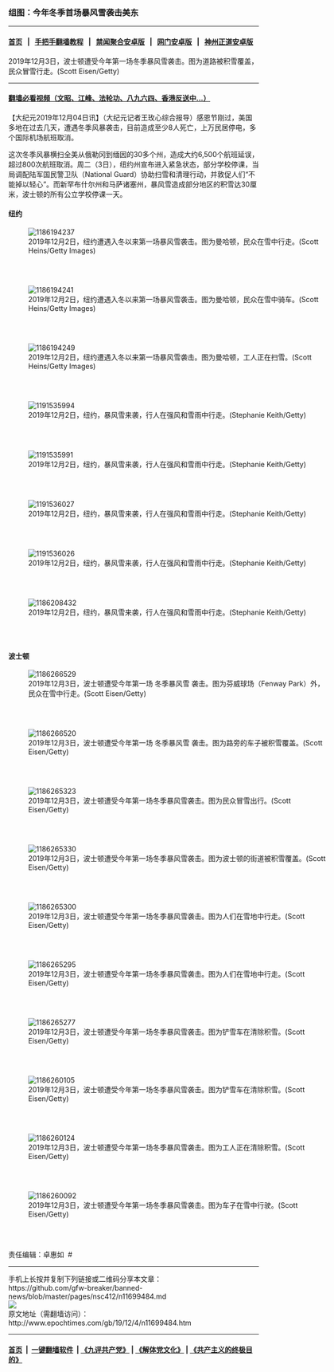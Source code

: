 ### 组图：今年冬季首场暴风雪袭击美东
------------------------

#### [首页](https://github.com/gfw-breaker/banned-news/blob/master/README.md) &nbsp;&nbsp;|&nbsp;&nbsp; [手把手翻墙教程](https://github.com/gfw-breaker/guides/wiki) &nbsp;&nbsp;|&nbsp;&nbsp; [禁闻聚合安卓版](https://github.com/gfw-breaker/bn-android) &nbsp;&nbsp;|&nbsp;&nbsp; [网门安卓版](https://github.com/oGate2/oGate) &nbsp;&nbsp;|&nbsp;&nbsp; [神州正道安卓版](https://github.com/SzzdOgate/update) 



<div><img alt="" class="aligncenter wp-post-image" src="http://i.epochtimes.com/assets/uploads/2019/12/191204035752100757-600x400.jpg"/>
<div class="red16 caption">
 2019年12月3日，波士顿遭受今年第一场冬季暴风雪袭击。图为道路被积雪覆盖，民众冒雪行走。(Scott Eisen/Getty)
</div>
</div><hr/>

#### [翻墙必看视频（文昭、江峰、法轮功、八九六四、香港反送中...）](https://github.com/gfw-breaker/banned-news/blob/master/pages/links.md)

<div><p>
 【大纪元2019年12月04日讯】（大纪元记者王玫心综合报导）感恩节刚过，美国多地在过去几天，遭遇冬季风暴袭击，目前造成至少8人死亡，上万民居停电，多个国际机场航班取消。
</p>
<p>
 这次冬季风暴横扫全美从俄勒冈到缅因的30多个州，造成大约6,500个航班延误，超过800次航班取消。周二（3日），纽约州宣布进入紧急状态，部分学校停课，当局调配陆军国民警卫队（National Guard）协助扫雪和清理行动，并敦促人们“不能掉以轻心”。而新罕布什尔州和马萨诸塞州，暴风雪造成部分地区的积雪达30厘米，波士顿的所有公立学校停课一天。
</p>
<p>
 <center>
 </center>
</p>
<h4>
 <strong>
  纽约
 </strong>
</h4>
<figure class="wp-caption aligncenter" id="attachment_11700647" style="width: 600px">
 <ok href="http://i.epochtimes.com/assets/uploads/2019/12/1912041004231528.jpg">
  <img alt="1186194237" class="size-large wp-image-11700647" src="http://i.epochtimes.com/assets/uploads/2019/12/1912041004231528-600x400.jpg" title="1186194237"/>
 </ok>
 <br/><figcaption class="wp-caption-text">
  2019年12月2日，纽约遭遇入冬以来第一场暴风雪袭击。图为曼哈顿，民众在雪中行走。(Scott Heins/Getty Images)
 </figcaption><br/>
</figure><br/>
<figure class="wp-caption aligncenter" id="attachment_11700648" style="width: 600px">
 <ok href="http://i.epochtimes.com/assets/uploads/2019/12/1912041006121528.jpg">
  <img alt="1186194241" class="size-large wp-image-11700648" src="http://i.epochtimes.com/assets/uploads/2019/12/1912041006121528-600x400.jpg" title="1186194241"/>
 </ok>
 <br/><figcaption class="wp-caption-text">
  2019年12月2日，纽约遭遇入冬以来第一场暴风雪袭击。图为曼哈顿，民众在雪中骑车。(Scott Heins/Getty Images)
 </figcaption><br/>
</figure><br/>
<figure class="wp-caption aligncenter" id="attachment_11700643" style="width: 600px">
 <ok href="http://i.epochtimes.com/assets/uploads/2019/12/1912041006471528.jpg">
  <img alt="1186194249" class="size-large wp-image-11700643" src="http://i.epochtimes.com/assets/uploads/2019/12/1912041006471528-600x400.jpg" title="1186194249"/>
 </ok>
 <br/><figcaption class="wp-caption-text">
  2019年12月2日，纽约遭遇入冬以来第一场暴风雪袭击。图为曼哈顿，工人正在扫雪。(Scott Heins/Getty Images)
 </figcaption><br/>
</figure><br/>
<figure class="wp-caption aligncenter" id="attachment_11700335" style="width: 600px">
 <ok href="http://i.epochtimes.com/assets/uploads/2019/12/191204040545100757.jpg">
  <img alt="1191535994" class="size-large wp-image-11700335" src="http://i.epochtimes.com/assets/uploads/2019/12/191204040545100757-600x400.jpg" title="1191535994"/>
 </ok>
 <br/><figcaption class="wp-caption-text">
  2019年12月2日，纽约，暴风雪来袭，行人在强风和雪雨中行走。(Stephanie Keith/Getty)
 </figcaption><br/>
</figure><br/>
<figure class="wp-caption aligncenter" id="attachment_11700333" style="width: 600px">
 <ok href="http://i.epochtimes.com/assets/uploads/2019/12/191204040403100757.jpg">
  <img alt="1191535991" class="size-large wp-image-11700333" src="http://i.epochtimes.com/assets/uploads/2019/12/191204040403100757-600x400.jpg" title="1191535991"/>
 </ok>
 <br/><figcaption class="wp-caption-text">
  2019年12月2日，纽约，暴风雪来袭，行人在强风和雪雨中行走。(Stephanie Keith/Getty)
 </figcaption><br/>
</figure><br/>
<figure class="wp-caption aligncenter" id="attachment_11700330" style="width: 600px">
 <ok href="http://i.epochtimes.com/assets/uploads/2019/12/191204040848100757.jpg">
  <img alt="1191536027" class="size-large wp-image-11700330" src="http://i.epochtimes.com/assets/uploads/2019/12/191204040848100757-600x400.jpg" title="1191536027"/>
 </ok>
 <br/><figcaption class="wp-caption-text">
  2019年12月2日，纽约，暴风雪来袭，行人在强风和雪雨中行走。(Stephanie Keith/Getty)
 </figcaption><br/>
</figure><br/>
<figure class="wp-caption aligncenter" id="attachment_11700291" style="width: 600px">
 <ok href="http://i.epochtimes.com/assets/uploads/2019/12/191204040707100757.jpg">
  <img alt="1191536026" class="size-large wp-image-11700291" src="http://i.epochtimes.com/assets/uploads/2019/12/191204040707100757-600x400.jpg" title="1191536026"/>
 </ok>
 <br/><figcaption class="wp-caption-text">
  2019年12月2日，纽约，暴风雪来袭，行人在强风和雪雨中行走。(Stephanie Keith/Getty)
 </figcaption><br/>
</figure><br/>
<figure class="wp-caption aligncenter" id="attachment_11700292" style="width: 600px">
 <ok href="http://i.epochtimes.com/assets/uploads/2019/12/191204061331100757.jpg">
  <img alt="1186208432" class="size-large wp-image-11700292" src="http://i.epochtimes.com/assets/uploads/2019/12/191204061331100757-600x401.jpg" title="1186208432"/>
 </ok>
 <br/><figcaption class="wp-caption-text">
  2019年12月2日，纽约，暴风雪来袭，行人在强风和雪雨中行走。(Stephanie Keith/Getty)
 </figcaption><br/>
</figure><br/>
<h4>
 <strong>
  波士顿
 </strong>
</h4>
<figure class="wp-caption aligncenter" id="attachment_11700347" style="width: 600px">
 <ok href="http://i.epochtimes.com/assets/uploads/2019/12/191204035947100757.jpg">
  <img alt="1186266529" class="size-large wp-image-11700347" src="http://i.epochtimes.com/assets/uploads/2019/12/191204035947100757-600x400.jpg" title="1186266529"/>
 </ok>
 <br/><figcaption class="wp-caption-text">
  2019年12月3日，波士顿遭受今年第一场
  <ok href="http://www.epochtimes.com/gb/tag/%E5%86%AC%E5%AD%A3%E6%9A%B4%E9%A3%8E%E9%9B%AA.html">
   冬季暴风雪
  </ok>
  袭击。图为芬威球场（Fenway Park）外，民众在雪中行走。(Scott Eisen/Getty)
 </figcaption><br/>
</figure><br/>
<figure class="wp-caption aligncenter" id="attachment_11700348" style="width: 600px">
 <ok href="http://i.epochtimes.com/assets/uploads/2019/12/191204035848100757.jpg">
  <img alt="1186266520" class="size-large wp-image-11700348" src="http://i.epochtimes.com/assets/uploads/2019/12/191204035848100757-600x400.jpg" title="1186266520"/>
 </ok>
 <br/><figcaption class="wp-caption-text">
  2019年12月3日，波士顿遭受今年第一场
  <ok href="http://www.epochtimes.com/gb/tag/%E5%86%AC%E5%AD%A3%E6%9A%B4%E9%A3%8E%E9%9B%AA.html">
   冬季暴风雪
  </ok>
  袭击。图为路旁的车子被积雪覆盖。(Scott Eisen/Getty)
 </figcaption><br/>
</figure><br/>
<figure class="wp-caption aligncenter" id="attachment_11700352" style="width: 600px">
 <ok href="http://i.epochtimes.com/assets/uploads/2019/12/191204035611100757.jpg">
  <img alt="1186265323" class="size-large wp-image-11700352" src="http://i.epochtimes.com/assets/uploads/2019/12/191204035611100757-600x400.jpg" title="1186265323"/>
 </ok>
 <br/><figcaption class="wp-caption-text">
  2019年12月3日，波士顿遭受今年第一场冬季暴风雪袭击。图为民众冒雪出行。(Scott Eisen/Getty)
 </figcaption><br/>
</figure><br/>
<figure class="wp-caption aligncenter" id="attachment_11700354" style="width: 600px">
 <ok href="http://i.epochtimes.com/assets/uploads/2019/12/191204035705100757.jpg">
  <img alt="1186265330" class="size-large wp-image-11700354" src="http://i.epochtimes.com/assets/uploads/2019/12/191204035705100757-600x400.jpg" title="1186265330"/>
 </ok>
 <br/><figcaption class="wp-caption-text">
  2019年12月3日，波士顿遭受今年第一场冬季暴风雪袭击。图为波士顿的街道被积雪覆盖。(Scott Eisen/Getty)
 </figcaption><br/>
</figure><br/>
<figure class="wp-caption aligncenter" id="attachment_11700363" style="width: 600px">
 <ok href="http://i.epochtimes.com/assets/uploads/2019/12/191204035532100757.jpg">
  <img alt="1186265300" class="size-large wp-image-11700363" src="http://i.epochtimes.com/assets/uploads/2019/12/191204035532100757-600x400.jpg" title="1186265300"/>
 </ok>
 <br/><figcaption class="wp-caption-text">
  2019年12月3日，波士顿遭受今年第一场冬季暴风雪袭击。图为人们在雪地中行走。(Scott Eisen/Getty)
 </figcaption><br/>
</figure><br/>
<figure class="wp-caption aligncenter" id="attachment_11700371" style="width: 600px">
 <ok href="http://i.epochtimes.com/assets/uploads/2019/12/191204035435100757.jpg">
  <img alt="1186265295" class="size-large wp-image-11700371" src="http://i.epochtimes.com/assets/uploads/2019/12/191204035435100757-600x400.jpg" title="1186265295"/>
 </ok>
 <br/><figcaption class="wp-caption-text">
  2019年12月3日，波士顿遭受今年第一场冬季暴风雪袭击。图为人们在雪地中行走。(Scott Eisen/Getty)
 </figcaption><br/>
</figure><br/>
<figure class="wp-caption aligncenter" id="attachment_11700367" style="width: 600px">
 <ok href="http://i.epochtimes.com/assets/uploads/2019/12/191204035340100757.jpg">
  <img alt="1186265277" class="size-large wp-image-11700367" src="http://i.epochtimes.com/assets/uploads/2019/12/191204035340100757-600x400.jpg" title="1186265277"/>
 </ok>
 <br/><figcaption class="wp-caption-text">
  2019年12月3日，波士顿遭受今年第一场冬季暴风雪袭击。图为铲雪车在清除积雪。(Scott Eisen/Getty)
 </figcaption><br/>
</figure><br/>
<figure class="wp-caption aligncenter" id="attachment_11700389" style="width: 600px">
 <ok href="http://i.epochtimes.com/assets/uploads/2019/12/191204034900100757.jpg">
  <img alt="1186260105" class="size-large wp-image-11700389" src="http://i.epochtimes.com/assets/uploads/2019/12/191204034900100757-600x400.jpg" title="1186260105"/>
 </ok>
 <br/><figcaption class="wp-caption-text">
  2019年12月3日，波士顿遭受今年第一场冬季暴风雪袭击。图为铲雪车在清除积雪。(Scott Eisen/Getty)
 </figcaption><br/>
</figure><br/>
<figure class="wp-caption aligncenter" id="attachment_11700370" style="width: 600px">
 <ok href="http://i.epochtimes.com/assets/uploads/2019/12/191204035213100757.jpg">
  <img alt="1186260124" class="size-large wp-image-11700370" src="http://i.epochtimes.com/assets/uploads/2019/12/191204035213100757-600x400.jpg" title="1186260124"/>
 </ok>
 <br/><figcaption class="wp-caption-text">
  2019年12月3日，波士顿遭受今年第一场冬季暴风雪袭击。图为工人正在清除积雪。(Scott Eisen/Getty)
 </figcaption><br/>
</figure><br/>
<figure class="wp-caption aligncenter" id="attachment_11700349" style="width: 600px">
 <ok href="http://i.epochtimes.com/assets/uploads/2019/12/191204034811100757.jpg">
  <img alt="1186260092" class="size-large wp-image-11700349" src="http://i.epochtimes.com/assets/uploads/2019/12/191204034811100757-600x400.jpg" title="1186260092"/>
 </ok>
 <br/><figcaption class="wp-caption-text">
  2019年12月3日，波士顿遭受今年第一场冬季暴风雪袭击。图为车子在雪中行驶。(Scott Eisen/Getty)
 </figcaption><br/>
</figure><br/>
<p>
 责任编辑：卓惠如  #
</p>
</div>
<hr/>
手机上长按并复制下列链接或二维码分享本文章：<br/>
https://github.com/gfw-breaker/banned-news/blob/master/pages/nsc412/n11699484.md <br/>
<a href='https://github.com/gfw-breaker/banned-news/blob/master/pages/nsc412/n11699484.md'><img src='https://github.com/gfw-breaker/banned-news/blob/master/pages/nsc412/n11699484.md.png'/></a> <br/>
原文地址（需翻墙访问）：http://www.epochtimes.com/gb/19/12/4/n11699484.htm


------------------------
#### [首页](https://github.com/gfw-breaker/banned-news/blob/master/README.md) &nbsp;|&nbsp; [一键翻墙软件](https://github.com/gfw-breaker/nogfw/blob/master/README.md) &nbsp;| [《九评共产党》](https://github.com/gfw-breaker/9ping.md/blob/master/README.md#九评之一评共产党是什么) | [《解体党文化》](https://github.com/gfw-breaker/jtdwh.md/blob/master/README.md) | [《共产主义的终极目的》](https://github.com/gfw-breaker/gczydzjmd.md/blob/master/README.md)


<img src='http://gfw-breaker.win/banned-news/pages/nsc412/n11699484.md' width='0px' height='0px'/>